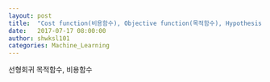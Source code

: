 ```yaml
---
layout: post
title:  "Cost function(비용함수), Objective function(목적함수), Hypothesis function(가설함수)"
date:   2017-07-17 08:00:00
author: shwksl101
categories: Machine_Learning
---
```


선형회귀 목적함수, 비용함수
